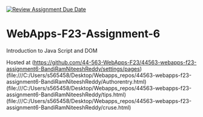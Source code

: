 [![Review Assignment Due Date](https://classroom.github.com/assets/deadline-readme-button-24ddc0f5d75046c5622901739e7c5dd533143b0c8e959d652212380cedb1ea36.svg)](https://classroom.github.com/a/b9NC0g7h)
# WebApps-F23-Assignment-6
Introduction to Java Script and DOM

Hosted at (https://github.com/44-563-WebApps-F23/44563-webapps-f23-assignment6-BandiRamNiteeshReddy/settings/pages)(file:///C:/Users/s565458/Desktop/Webapps_repos/44563-webapps-f23-assignment6-BandiRamNiteeshReddy/Authorentry.html)(file:///C:/Users/s565458/Desktop/Webapps_repos/44563-webapps-f23-assignment6-BandiRamNiteeshReddy/tips.html)(file:///C:/Users/s565458/Desktop/Webapps_repos/44563-webapps-f23-assignment6-BandiRamNiteeshReddy/cruse.html)